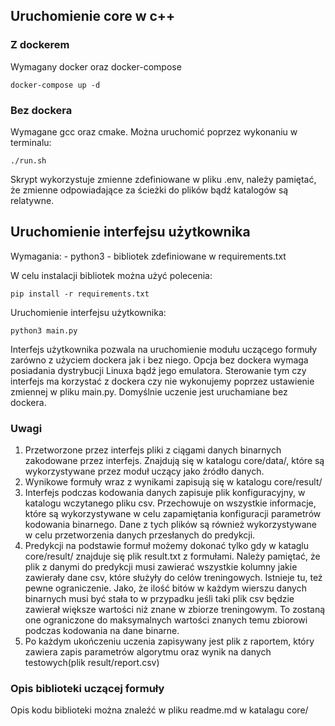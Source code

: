 ## Uruchomienie core w c++

### Z dockerem
Wymagany docker oraz docker-compose 
```
docker-compose up -d
```

### Bez dockera
Wymagane gcc oraz cmake. Można uruchomić poprzez wykonaniu w terminalu:
```
./run.sh
```
Skrypt wykorzystuje zmienne zdefiniowane w pliku .env, należy pamiętać, że zmienne odpowiadające
za ścieżki do plików bądź katalogów są relatywne.

## Uruchomienie interfejsu użytkownika
Wymagania:
    - python3
    - bibliotek zdefiniowane w requirements.txt 

W celu instalacji bibliotek można użyć polecenia:
```
pip install -r requirements.txt
```

Uruchomienie interfejsu użytkownika:
```
python3 main.py
```
Interfejs użytkownika pozwala na uruchomienie modułu uczącego formuły zarówno z użyciem dockera jak i bez niego.
Opcja bez dockera wymaga posiadania dystrybucji Linuxa bądź jego emulatora. Sterowanie tym czy interfejs ma korzystać
z dockera czy nie wykonujemy poprzez ustawienie zmiennej w pliku main.py. Domyślnie uczenie jest uruchamiane bez dockera.

### Uwagi
1. Przetworzone przez interfejs pliki z ciągami danych binarnych zakodowane przez interfejs. Znajdują się w katalogu
core/data/, które są wykorzystywane przez moduł uczący jako źródło danych.
2. Wynikowe formuły wraz z wynikami zapisują się w katalogu core/result/
3. Interfejs podczas kodowania danych zapisuje plik konfiguracyjny, w katalogu wczytanego pliku csv. Przechowuje on
wszystkie informacje, które są wykorzystywane w celu zapamiętania konfiguracji parametrów kodowania binarnego. Dane z tych
plików są również wykorzystywane w celu przetworzenia danych przesłanych do predykcji.
4. Predykcji na podstawie formuł możemy dokonać tylko gdy w kataglu core/result/ znajduje się plik result.txt z formułami.
Należy pamiętać, że plik z danymi do predykcji musi zawierać wszystkie kolumny jakie zawierały dane csv, które służyły do
celów treningowych. Istnieje tu, też pewne ograniczenie. Jako, że ilość bitów w każdym wierszu danych binarnych musi być stała to
w przypadku jeśli taki plik csv będzie zawierał większe wartości niż znane w zbiorze treningowym. To zostaną one ograniczone do maksymalnych wartości znanych temu zbiorowi podczas kodowania na dane binarne.
5. Po każdym ukończeniu uczenia zapisywany jest plik z raportem, który zawiera zapis parametrów algorytmu oraz wynik na danych
testowych(plik result/report.csv)

### Opis biblioteki uczącej formuły
Opis kodu biblioteki można znaleźć w pliku readme.md w katalagu core/
